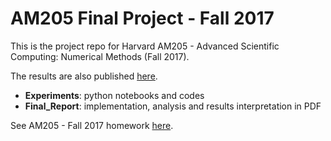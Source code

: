 # AM205 Final Project - Fall 2017

This is the project repo for Harvard AM205 - Advanced Scientific Computing: Numerical Methods (Fall 2017). 

The results are also published [here](https://jasmineeeeetong.github.io/AM205_17Fall_Project_Publish/).

- **Experiments**: python notebooks and codes
- **Final_Report**: implementation, analysis and results interpretation in PDF

See AM205 - Fall 2017 homework [here](https://github.com/JasmineeeeeTONG/AM205_coursework).
